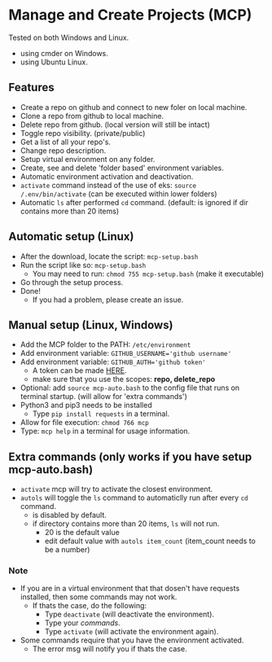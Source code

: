 # Manage and Create Projects (MCP)

Tested on both Windows and Linux.

- using cmder on Windows.
- using Ubuntu Linux.

## Features

- Create a repo on github and connect to new foler on local machine.
- Clone a repo from github to local machine.
- Delete repo from github. (local version will still be intact)
- Toggle repo visibility. (private/public)
- Get a list of all your repo's.
- Change repo description.
- Setup virtual environment on any folder.
- Create, see and delete 'folder based' environment variables.
- Automatic environment activation and deactivation.
- `activate` command instead of the use of eks: `source /.env/bin/activate` (can be executed within lower folders)
- Automatic `ls` after performed `cd` command. (default: is ignored if dir contains more than 20 items)

## Automatic setup (Linux)

- After the download, locate the script: `mcp-setup.bash`
- Run the script like so: `mcp-setup.bash`
  - You may need to run: `chmod 755 mcp-setup.bash` (make it executable)
- Go through the setup process.
- Done!
  - If you had a problem, please create an issue.

## Manual setup (Linux, Windows)

- Add the MCP folder to the PATH: `/etc/environment`
- Add environment variable: `GITHUB_USERNAME='github username'`
- Add environment variable: `GITHUB_AUTH='github token'`
  - A token can be made [HERE](https://github.com/settings/tokens).
  - make sure that you use the scopes: **repo, delete_repo**
- Optional: add `source mcp-auto.bash` to the config file that runs on terminal startup. (will allow for 'extra commands')
- Python3 and pip3 needs to be installed
  - Type `pip install requests` in a terminal.
- Allow for file execution: `chmod 766 mcp`
- Type: `mcp help` in a terminal for usage information.

## Extra commands (only works if you have setup mcp-auto.bash)

- `activate` mcp will try to activate the closest environment.
- `autols` will toggle the `ls` command to automaticlly run after every `cd` command.
  - is disabled by default.
  - if directory contains more than 20 items, `ls` will not run.
    - 20 is the default value
    - edit default value with `autols item_count` (item_count needs to be a number)

### Note

- If you are in a virtual environment that that dosen't have requests installed, then some commands may not work.
  - If thats the case, do the following:
    - Type `deactivate` (will deactivate the environment).
    - Type your *commands*.
    - Type `activate` (will activate the environment again).
- Some commands require that you have the environment activated.
  - The error msg will notify you if thats the case.
